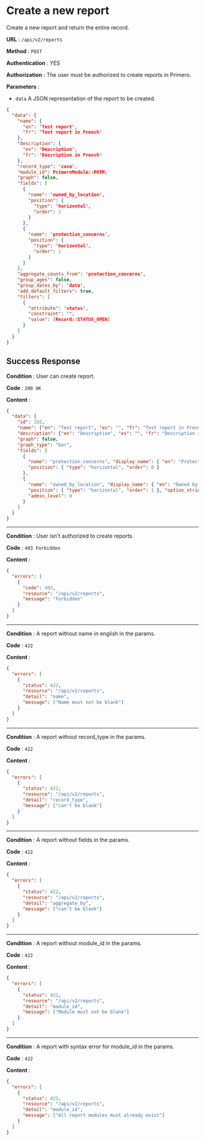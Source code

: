 <!-- Copyright (c) 2014 - 2023 UNICEF. All rights reserved. -->

# Create a new report

Create a new report and return the entire record.

**URL** : `/api/v2/reports`

**Method** : `POST`

**Authentication** : YES

**Authorization** : The user must be authorized to create reports in Primero.

**Parameters** :

* `data` A JSON representation of the report to be created.
```json
{
  "data": {
    "name": {
      "en": 'Test report',
      "fr": 'Test report in French'
    },
    "description": {
      "en": 'Description',
      "fr": 'Description in French'
    },
    "record_type": 'case',
    "module_id": PrimeroModule::POTM,
    "graph": false,
    "fields": [
      {
        "name": 'owned_by_location',
        "position": {
          "type": 'horizontal',
          "order": 2
        }
      },
      {
        "name": 'protection_concerns',
        "position": {
          "type": 'horizontal',
          "order": 1
        }
      }
    ],
    "aggregate_counts_from": 'protection_concerns',
    "group_ages": false,
    "group_dates_by": 'date',
    "add_default_filters": true,
    "filters": [
      {
        "attribute": 'status',
        "constraint": '',
        "value": [Record::STATUS_OPEN]
      }
    ]
  }
}
```

## Success Response

**Condition** : User can create report.

**Code** : `200 OK`

**Content** :

```json
{
  "data": {
    "id": 102,
    "name": {"en": "Test report", "es": "", "fr": "Test report in French"},
    "description": {"en": "Description", "es": "", "fr": "Description in French"},
    "graph": false,
    "graph_type": "bar",
    "fields": [
      {
        "name": "protection_concerns", "display_name": { "en": "Protection Concerns", "es": "", "fr": "" },
        "position": { "type": "horizontal", "order": 0 }
      },
      {
        "name": "owned_by_location", "display_name": { "en": "Owned by location", "es": "", "fr": "" },
        "position": { "type": "horizontal", "order": 1 }, "option_strings_source": "Location",
        "admin_level": 0
      }
    ]
  }
}
```

---

**Condition** : User isn't authorized to create reports.

**Code** : `403 Forbidden`

**Content** :

```json
{
  "errors": [
    {
      "code": 403,
      "resource": "/api/v2/reports",
      "message": "Forbidden"
    }
  ]
}
```

---

**Condition** : A report without name in english in the params.

**Code** : `422`

**Content** :

```json
{
  "errors": [
    {
      "status": 422,
      "resource": "/api/v2/reports",
      "detail": "name",
      "message": ["Name must not be blank"]
    }
  ]
}
```

---

**Condition** : A report without record_type in the params.

**Code** : `422`

**Content** :

```json
{
  "errors": [
    {
      "status": 422,
      "resource": "/api/v2/reports",
      "detail": "record_type",
      "message": ["can't be blank"]
    }
  ]
}
```

---

**Condition** : A report without fields in the params.

**Code** : `422`

**Content** :

```json
{
  "errors": [
    {
      "status": 422,
      "resource": "/api/v2/reports",
      "detail": "aggregate_by",
      "message": ["can't be blank"]
    }
  ]
}
```

---

**Condition** : A report without module_id in the params.

**Code** : `422`

**Content** :

```json
{
  "errors": [
    {
      "status": 422,
      "resource": "/api/v2/reports",
      "detail": "module_id",
      "message": ["Module must not be blank"]
    }
  ]
}
```

---

**Condition** : A report with syntax error for module_id in the params.

**Code** : `422`

**Content** :

```json
{
  "errors": [
    {
      "status": 422,
      "resource": "/api/v2/reports",
      "detail": "module_id",
      "message": ["All report modules must already exist"]
    }
  ]
}
```
